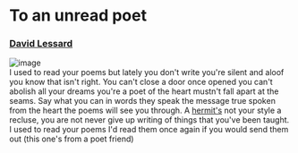 # To an unread poet
### [David Lessard](https://hellopoetry.com/david-lessard)
![image](https://upload.wikimedia.org/wikipedia/commons/d/d6/St.-Jerome-In-His-Study.jpg)<br />
I used to read your poems
but lately you don't write
you're silent and aloof
you know that isn't right.
You can't close a door once opened
you can't abolish all your dreams
you're a poet of the heart
mustn't fall apart at the seams.
Say what you can in words
they speak the message true
spoken from the heart
the poems will see you through.
A [hermit's](https://en.wikipedia.org/wiki/Hermit) not your style
a recluse, you are not
never give up writing
of things that you've been taught.
I used to read your poems
I'd read them once again
if you would send them out
(this one's from a poet friend)
